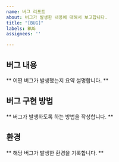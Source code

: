 ```yaml
---
name: 버그 리포트
about: 버그가 발생한 내용에 대해서 보고합니다.
title: "[BUG]"
labels: BUG
assignees: ''

---
```


## 버그 내용
** 어떤 버그가 발생했는지 요약 설명합니다. **

## 버그 구현 방법
** 버그가 발생하도록 하는 방법을 작성합니다. **

## 환경
** 해당 버그가 발생한 환경을 기록합니다. **
